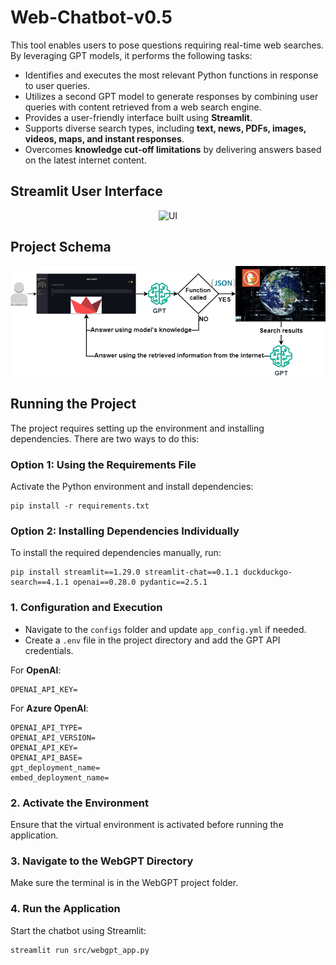 # Web-Chatbot-v0.5

This tool enables users to pose questions requiring real-time web searches. By leveraging GPT models, it performs the following tasks:

- Identifies and executes the most relevant Python functions in response to user queries.
- Utilizes a second GPT model to generate responses by combining user queries with content retrieved from a web search engine.
- Provides a user-friendly interface built using **Streamlit**.
- Supports diverse search types, including **text, news, PDFs, images, videos, maps, and instant responses**.
- Overcomes **knowledge cut-off limitations** by delivering answers based on the latest internet content.

## Streamlit User Interface
<div align="center">
  <img src="images/ui1.png" alt="UI">
</div>

## Project Schema
<div align="center">
  <img src="images/Web_Search.png" alt="Schema">
</div>

## Running the Project

The project requires setting up the environment and installing dependencies. There are two ways to do this:

### **Option 1: Using the Requirements File**
Activate the Python environment and install dependencies:

```
pip install -r requirements.txt
```

### **Option 2: Installing Dependencies Individually**
To install the required dependencies manually, run:

```
pip install streamlit==1.29.0 streamlit-chat==0.1.1 duckduckgo-search==4.1.1 openai==0.28.0 pydantic==2.5.1
```

### **1. Configuration and Execution**
- Navigate to the `configs` folder and update `app_config.yml` if needed.
- Create a `.env` file in the project directory and add the GPT API credentials.

For **OpenAI**:

```
OPENAI_API_KEY=
```

For **Azure OpenAI**:

```
OPENAI_API_TYPE=
OPENAI_API_VERSION=
OPENAI_API_KEY=
OPENAI_API_BASE=
gpt_deployment_name=
embed_deployment_name=
```

### **2. Activate the Environment**
Ensure that the virtual environment is activated before running the application.

### **3. Navigate to the WebGPT Directory**
Make sure the terminal is in the WebGPT project folder.

### **4. Run the Application**
Start the chatbot using Streamlit:

```
streamlit run src/webgpt_app.py
```
